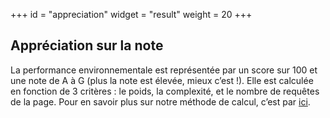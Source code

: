 +++
id = "appreciation"
widget = "result"
weight = 20
+++

## Appréciation sur la note

[//]: # "TODO: le texte doit changer en fonction du résultat"

La performance environnementale est représentée par un score sur 100 et une note de A à G (plus la note est élevée,
mieux c’est !). Elle est calculée en fonction de 3 critères : le poids, la complexité, et le nombre de requêtes de la
page. Pour en savoir plus sur notre méthode de calcul, c’est par [ici](/comment-ca-marche/).
